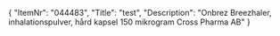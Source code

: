 {
  "ItemNr": "044483",
  "Title": "test",
  "Description": "Onbrez Breezhaler, inhalationspulver, hård kapsel 150 mikrogram Cross Pharma AB"
}